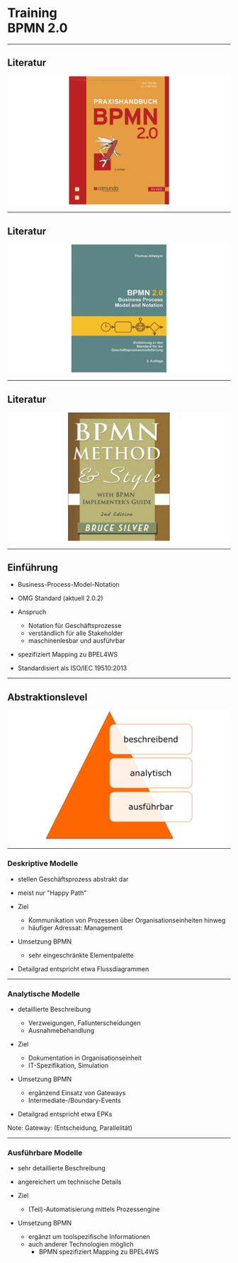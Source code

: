 # Training<br/>BPMN 2.0 

----

## Literatur

![Praxishandbuch BPMN](img/books/praxishandbuch-bpmn.png)

----

## Literatur
![BPMN20](img/books/allweyer-bpmn20.png)

----

## Literatur
![BPMN20](img/books/bruce-silver-bpmn-method.png)

----

## Einführung

* Business-Process-Model-Notation
* OMG Standard (aktuell 2.0.2)

* Anspruch
	* Notation für Geschäftsprozesse
	* verständlich für alle Stakeholder
	* maschinenlesbar und ausführbar

* spezifiziert Mapping zu BPEL4WS
* Standardisiert als ISO/IEC 19510:2013

----

## Abstraktionslevel

![Level](img/abstraktionslevel.png)

----

### Deskriptive Modelle

* stellen Geschäftsprozess abstrakt dar
* meist nur "Happy Path"

* Ziel
	* Kommunikation von Prozessen über Organisationseinheiten hinweg
	* häufiger Adressat: Management

* Umsetzung BPMN
	* sehr eingeschränkte Elementpalette

* Detailgrad entspricht etwa Flussdiagrammen

----

### Analytische Modelle

* detaillierte Beschreibung
	* Verzweigungen, Fallunterscheidungen
	* Ausnahmebehandlung

* Ziel
	* Dokumentation in Organisationseinheit
	* IT-Spezifikation, Simulation

* Umsetzung BPMN
	* ergänzend Einsatz von Gateways 
	* Intermediate-/Boundary-Events

* Detailgrad entspricht etwa EPKs

Note:
Gateway: (Entscheidung, Parallelität)

----
### Ausführbare Modelle

* sehr detaillierte Beschreibung
* angereichert um technische Details

* Ziel
    * (Teil)-Automatisierung mittels Prozessengine

* Umsetzung BPMN
    * ergänzt um toolspezifische Informationen
    * auch anderer Technologien möglich
        * BPMN spezifiziert Mapping zu BPEL4WS
